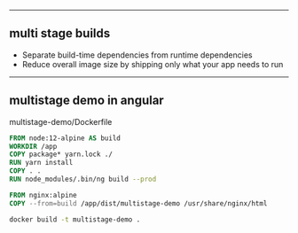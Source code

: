 ----

## multi stage builds

* Separate build-time dependencies from runtime dependencies
* Reduce overall image size by shipping only what your app needs to run

----

## multistage demo in angular

multistage-demo/Dockerfile
```Dockerfile
FROM node:12-alpine AS build
WORKDIR /app
COPY package* yarn.lock ./
RUN yarn install
COPY . .
RUN node_modules/.bin/ng build --prod

FROM nginx:alpine
COPY --from=build /app/dist/multistage-demo /usr/share/nginx/html
```

```bash
docker build -t multistage-demo .
```